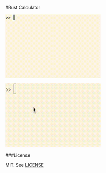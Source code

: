 #Rust Calculator

![alt tag](demo.gif)


![alt tag](out.gif)


###License

MIT. See [LICENSE](LICENSE)
